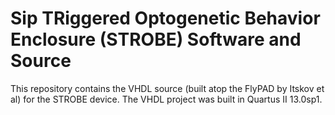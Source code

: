 # Sip TRiggered Optogenetic Behavior Enclosure (STROBE) Software and Source
This repository contains the VHDL source (built atop the FlyPAD by Itskov et al) for the STROBE device. The VHDL project was built in Quartus II 13.0sp1.

